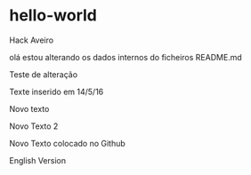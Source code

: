 
# hello-world
Hack Aveiro

olá estou alterando os dados internos do ficheiros README.md

Teste de alteração

Texte inserido em 14/5/16

Novo texto

Novo Texto 2

Novo Texto colocado no Github


English Version


